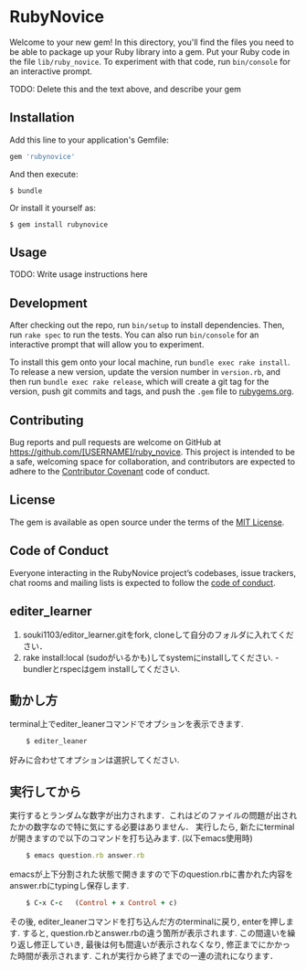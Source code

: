 # RubyNovice

Welcome to your new gem! In this directory, you'll find the files you need to be able to package up your Ruby library into a gem. Put your Ruby code in the file `lib/ruby_novice`. To experiment with that code, run `bin/console` for an interactive prompt.

TODO: Delete this and the text above, and describe your gem

## Installation

Add this line to your application's Gemfile:

```ruby
gem 'rubynovice'
```

And then execute:

    $ bundle

Or install it yourself as:

    $ gem install rubynovice

## Usage

TODO: Write usage instructions here

## Development

After checking out the repo, run `bin/setup` to install dependencies. Then, run `rake spec` to run the tests. You can also run `bin/console` for an interactive prompt that will allow you to experiment.

To install this gem onto your local machine, run `bundle exec rake install`. To release a new version, update the version number in `version.rb`, and then run `bundle exec rake release`, which will create a git tag for the version, push git commits and tags, and push the `.gem` file to [rubygems.org](https://rubygems.org).

## Contributing

Bug reports and pull requests are welcome on GitHub at https://github.com/[USERNAME]/ruby_novice. This project is intended to be a safe, welcoming space for collaboration, and contributors are expected to adhere to the [Contributor Covenant](http://contributor-covenant.org) code of conduct.

## License

The gem is available as open source under the terms of the [MIT License](https://opensource.org/licenses/MIT).

## Code of Conduct

Everyone interacting in the RubyNovice project’s codebases, issue trackers, chat rooms and mailing lists is expected to follow the [code of conduct](https://github.com/[USERNAME]/ruby_novice/blob/master/CODE_OF_CONDUCT.md).

## editer_learner
1. souki1103/editor_learner.gitをfork, cloneして自分のフォルダに入れてください．
2. rake install:local (sudoがいるかも)してsystemにinstallしてください.
  -bundlerとrspecはgem installしてください.
  
## 動かし方
terminal上でediter_leanerコマンドでオプションを表示できます.

```ruby
    $ editer_leaner
```

好みに合わせてオプションは選択してください.

## 実行してから
実行するとランダムな数字が出力されます．これはどのファイルの問題が出されたかの数字なので特に気にする必要はありません．
実行したら, 新たにterminalが開きますので以下のコマンドを打ち込みます. (以下emacs使用時)

```ruby
    $ emacs question.rb answer.rb
```

emacsが上下分割された状態で開きますので下のquestion.rbに書かれた内容をanswer.rbにtypingし保存します.

```ruby
    $ C-x C-c   (Control + x Control + c)
```

その後, editer_leanerコマンドを打ち込んだ方のterminalに戻り, enterを押します.
すると, question.rbとanswer.rbの違う箇所が表示されます.
この間違いを繰り返し修正していき, 最後は何も間違いが表示されなくなり, 修正までにかかった時間が表示されます.
これが実行から終了までの一連の流れになります．


